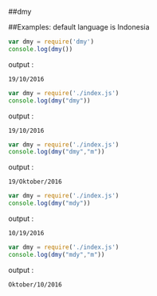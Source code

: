 ##dmy

##Examples:
default language is Indonesia
```js
var dmy = require('dmy')
console.log(dmy())
```
output :
```
19/10/2016
```

```js
var dmy = require('./index.js')
console.log(dmy("dmy"))
```
output :
```
19/10/2016
```


```js
var dmy = require('./index.js')
console.log(dmy("dmy","m"))
```
output :
```
19/Oktober/2016
```


```js
var dmy = require('./index.js')
console.log(dmy("mdy"))
```
output :
```
10/19/2016
```


```js
var dmy = require('./index.js')
console.log(dmy("mdy","m"))
```
output :
```
Oktober/10/2016
```
